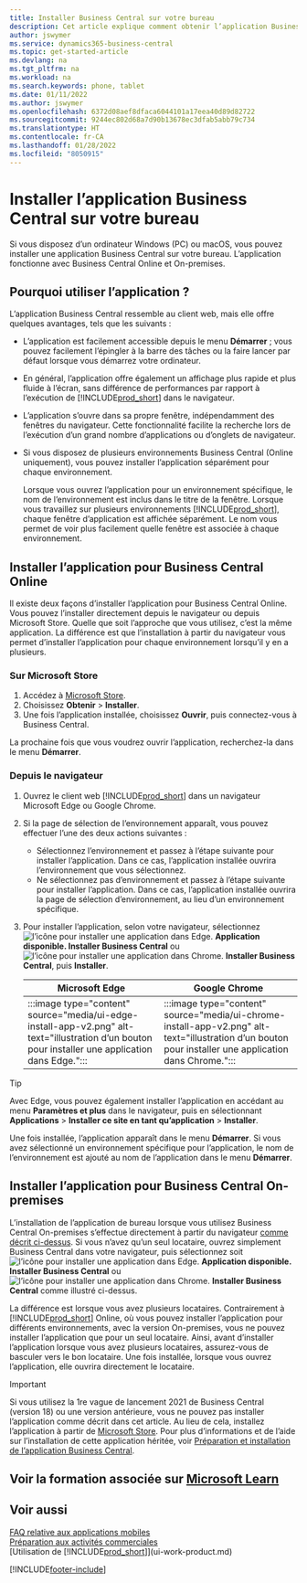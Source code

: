 ```yaml
---
title: Installer Business Central sur votre bureau
description: Cet article explique comment obtenir l’application Business Central sur un bureau Windows ou MACiOS.
author: jswymer
ms.service: dynamics365-business-central
ms.topic: get-started-article
ms.devlang: na
ms.tgt_pltfrm: na
ms.workload: na
ms.search.keywords: phone, tablet
ms.date: 01/11/2022
ms.author: jswymer
ms.openlocfilehash: 6372d08aef8dfaca6044101a17eea40d89d82722
ms.sourcegitcommit: 9244ec802d68a7d90b13678ec3dfab5abb79c734
ms.translationtype: HT
ms.contentlocale: fr-CA
ms.lasthandoff: 01/28/2022
ms.locfileid: "8050915"
---
```

# <a name="get-business-central-desktop-app"></a>Installer l’application Business Central sur votre bureau

Si vous disposez d’un ordinateur Windows (PC) ou macOS, vous pouvez installer une application Business Central sur votre bureau. L’application fonctionne avec Business Central Online et On-premises.

## <a name="why-use-the-app"></a>Pourquoi utiliser l’application ?

L’application Business Central ressemble au client web, mais elle offre quelques avantages, tels que les suivants :

- L’application est facilement accessible depuis le menu **Démarrer** ; vous pouvez facilement l’épingler à la barre des tâches ou la faire lancer par défaut lorsque vous démarrez votre ordinateur.
- En général, l’application offre également un affichage plus rapide et plus fluide à l’écran, sans différence de performances par rapport à l’exécution de [!INCLUDE[prod_short](includes/prod_short.md)] dans le navigateur.
- L’application s’ouvre dans sa propre fenêtre, indépendamment des fenêtres du navigateur. Cette fonctionnalité facilite la recherche lors de l’exécution d’un grand nombre d’applications ou d’onglets de navigateur.
- Si vous disposez de plusieurs environnements Business Central (Online uniquement), vous pouvez installer l’application séparément pour chaque environnement.

     Lorsque vous ouvrez l’application pour un environnement spécifique, le nom de l’environnement est inclus dans le titre de la fenêtre. Lorsque vous travaillez sur plusieurs environnements [!INCLUDE[prod_short](includes/prod_short.md)], chaque fenêtre d’application est affichée séparément. Le nom vous permet de voir plus facilement quelle fenêtre est associée à chaque environnement.

## <a name="install-the-app-for-business-central-online"></a>Installer l’application pour Business Central Online

Il existe deux façons d’installer l’application pour Business Central Online. Vous pouvez l’installer directement depuis le navigateur ou depuis Microsoft Store. Quelle que soit l’approche que vous utilisez, c’est la même application. La différence est que l’installation à partir du navigateur vous permet d’installer l’application pour chaque environnement lorsqu’il y en a plusieurs.

### <a name="from-microsoft-store"></a>Sur Microsoft Store

1. Accédez à [Microsoft Store](https://go.microsoft.com/fwlink/?linkid=2182870).
2. Choisissez **Obtenir** > **Installer**. 
3. Une fois l’application installée, choisissez **Ouvrir**, puis connectez-vous à Business Central.

La prochaine fois que vous voudrez ouvrir l’application, recherchez-la dans le menu **Démarrer**.

### <a name="from-the-browser"></a>Depuis le navigateur

1. Ouvrez le client web [!INCLUDE[prod_short](includes/prod_short.md)] dans un navigateur Microsoft Edge ou Google Chrome.

2. Si la page de sélection de l’environnement apparaît, vous pouvez effectuer l’une des deux actions suivantes :

   - Sélectionnez l’environnement et passez à l’étape suivante pour installer l’application. Dans ce cas, l’application installée ouvrira l’environnement que vous sélectionnez.
   - Ne sélectionnez pas d’environnement et passez à l’étape suivante pour installer l’application. Dans ce cas, l’application installée ouvrira la page de sélection d’environnement, au lieu d’un environnement spécifique.

3. Pour installer l’application, selon votre navigateur, sélectionnez ![l’icône pour installer une application dans Edge.](media/ui-edge-install-app-icon.png) **Application disponible. Installer Business Central** ou ![l’icône pour installer une application dans Chrome.](media/ui-chrome-install-app-icon.png) **Installer Business Central**, puis **Installer**.

   | Microsoft Edge | Google Chrome |
   |--|--|
   | :::image type="content" source="media/ui-edge-install-app-v2.png" alt-text="illustration d’un bouton pour installer une application dans Edge."::: | :::image type="content" source="media/ui-chrome-install-app-v2.png" alt-text="illustration d’un bouton pour installer une application dans Chrome."::: |

  > [!TIP]
  > Avec Edge, vous pouvez également installer l’application en accédant au menu **Paramètres et plus** dans le navigateur, puis en sélectionnant **Applications** > **Installer ce site en tant qu’application** > **Installer**.

Une fois installée, l’application apparaît dans le menu **Démarrer**. Si vous avez sélectionné un environnement spécifique pour l’application, le nom de l’environnement est ajouté au nom de l’application dans le menu **Démarrer**.

## <a name="install-the-app-for-business-central-on-premises"></a>Installer l’application pour Business Central On-premises

L’installation de l’application de bureau lorsque vous utilisez Business Central On-premises s’effectue directement à partir du navigateur [comme décrit ci-dessus](#from-the-browser). Si vous n’avez qu’un seul locataire, ouvrez simplement Business Central dans votre navigateur, puis sélectionnez soit ![l’icône pour installer une application dans Edge.](media/ui-edge-install-app-icon.png) **Application disponible. Installer Business Central** ou ![l’icône pour installer une application dans Chrome.](media/ui-chrome-install-app-icon.png) **Installer Business Central** comme illustré ci-dessus.

La différence est lorsque vous avez plusieurs locataires. Contrairement à [!INCLUDE[prod_short](includes/prod_short.md)] Online, où vous pouvez installer l’application pour différents environnements, avec la version On-premises, vous ne pouvez installer l’application que pour un seul locataire. Ainsi, avant d’installer l’application lorsque vous avez plusieurs locataires, assurez-vous de basculer vers le bon locataire. Une fois installée, lorsque vous ouvrez l’application, elle ouvrira directement le locataire.

> [!IMPORTANT]
> Si vous utilisez la 1re vague de lancement 2021 de Business Central (version 18) ou une version antérieure, vous ne pouvez pas installer l’application comme décrit dans cet article. Au lieu de cela, installez l’application à partir de [Microsoft Store](https://go.microsoft.com/fwlink/?LinkId=734848). Pour plus d’informations et de l’aide sur l’installation de cette application héritée, voir [Préparation et installation de l’application Business Central](/dynamics365/business-central/dev-itpro/deployment/install-business-central-app).

## <a name="see-related-training-at-microsoft-learn"></a>Voir la formation associée sur [Microsoft Learn](/learn/modules/alternative-interfaces-dynamics-365-business-central/index)

## <a name="see-also"></a>Voir aussi

[FAQ relative aux applications mobiles](ui-mobile-faq.yml)  
[Préparation aux activités commerciales](ui-get-ready-business.md)  
[Utilisation de [!INCLUDE[prod_short](includes/prod_short.md)]](ui-work-product.md)  


[!INCLUDE[footer-include](includes/footer-banner.md)]
